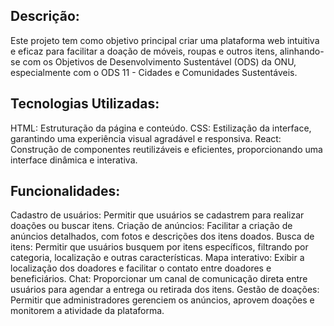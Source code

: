 ## Descrição:

Este projeto tem como objetivo principal criar uma plataforma web intuitiva e eficaz para facilitar a doação de móveis, roupas e outros itens, alinhando-se com os Objetivos de Desenvolvimento Sustentável (ODS) da ONU, especialmente com o ODS 11 - Cidades e Comunidades Sustentáveis.

## Tecnologias Utilizadas:

HTML: Estruturação da página e conteúdo.
CSS: Estilização da interface, garantindo uma experiência visual agradável e responsiva.
React: Construção de componentes reutilizáveis e eficientes, proporcionando uma interface dinâmica e interativa.
## Funcionalidades:

Cadastro de usuários: Permitir que usuários se cadastrem para realizar doações ou buscar itens.
Criação de anúncios: Facilitar a criação de anúncios detalhados, com fotos e descrições dos itens doados.
Busca de itens: Permitir que usuários busquem por itens específicos, filtrando por categoria, localização e outras características.
Mapa interativo: Exibir a localização dos doadores e facilitar o contato entre doadores e beneficiários.
Chat: Proporcionar um canal de comunicação direta entre usuários para agendar a entrega ou retirada dos itens.
Gestão de doações: Permitir que administradores gerenciem os anúncios, aprovem doações e monitorem a atividade da plataforma.